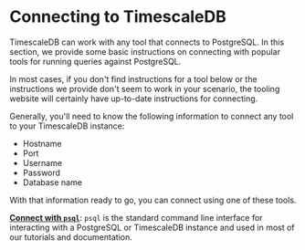 # Connecting to TimescaleDB

TimescaleDB can work with any tool that connects to PostgreSQL. In this section,
we provide some basic instructions on connecting with popular tools for running
queries against PostgreSQL.

In most cases, if you don't find instructions for a tool below or the instructions
we provide don't seem to work in your scenario, the tooling website will certainly
have up-to-date instructions for connecting.

Generally, you'll need to know the following information to connect any tool
to your TimescaleDB instance:

 * Hostname
 * Port
 * Username
 * Password
 * Database name

With that information ready to go, you can connect using one of these tools.


**[Connect with `psql`][connect-psql]**: `psql` is the standard command line interface for 
interacting with a PostgreSQL or TimescaleDB instance and used in most of our
tutorials and documentation.


[connect-psql]: /how-to-guides/connecting/psql/